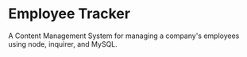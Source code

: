 # Employee Tracker

A Content Management System for managing a company's employees using node, inquirer, and MySQL.
